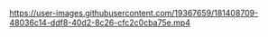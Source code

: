 
https://user-images.githubusercontent.com/19367659/181408709-48036c14-ddf8-40d2-8c26-cfc2c0cba75e.mp4

